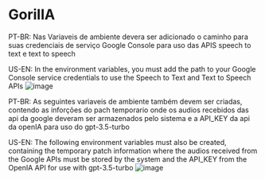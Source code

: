 # GorilIA
PT-BR: Nas Variaveis de ambiente devera ser adicionado o caminho para suas credenciais de serviço Google Console para uso das APIS speech to text  e text to speech 

US-EN: In the environment variables, you must add the path to your Google Console service credentials to use the Speech to Text and Text to Speech APIs
![image](https://github.com/MatheusEleodoro/GorilIA/assets/33985180/59a46941-ced8-4151-a2e7-6bbb01e0b4f0)

PT-BR: As seguintes variaveis de ambiente também devem ser criadas, contendo as inforções do pach temporario onde os audios recebidos das api da google deveram ser armazenados pelo sistema
e a API_KEY da api da openIA para uso do gpt-3.5-turbo

US-EN: The following environment variables must also be created, containing the temporary patch information where the audios received from the Google APIs must be stored by the system and the API_KEY from the OpenIA API for use with gpt-3.5-turbo
![image](https://github.com/MatheusEleodoro/GorilIA/assets/33985180/8b610a85-ef92-4d1f-b64c-dbfe25b810f2)

